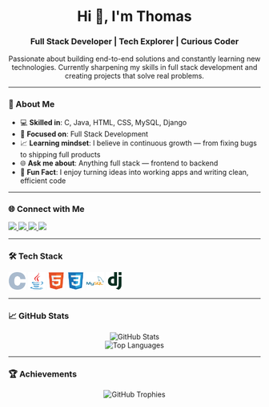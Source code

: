 <h1 align="center">Hi 👋, I'm Thomas</h1>
<h3 align="center">Full Stack Developer | Tech Explorer | Curious Coder</h3>

<p align="center">
  Passionate about building end-to-end solutions and constantly learning new technologies.  
  Currently sharpening my skills in full stack development and creating projects that solve real problems.
</p>

---

### 🧠 About Me
- 💻 **Skilled in**: C, Java, HTML, CSS, MySQL, Django  
- 🚀 **Focused on**: Full Stack Development  
- 📈 **Learning mindset**: I believe in continuous growth — from fixing bugs to shipping full products  
- 🌐 **Ask me about**: Anything full stack — frontend to backend  
- 🎯 **Fun Fact**: I enjoy turning ideas into working apps and writing clean, efficient code

---

### 🌐 Connect with Me
<p align="left">
  <a href="https://github.com/jeevanjj004" target="_blank">
    <img src="https://img.shields.io/badge/GitHub-%2312100E.svg?style=for-the-badge&logo=github&logoColor=white" />
  </a>
  <a href="https://www.linkedin.com/in/thomasjacob004" target="_blank">
    <img src="https://img.shields.io/badge/LinkedIn-%230077B5.svg?style=for-the-badge&logo=linkedin&logoColor=white" />
  </a>
  <a href="https://instagram.com/thoma__sz" target="_blank">
    <img src="https://img.shields.io/badge/Instagram-%23E4405F.svg?style=for-the-badge&logo=instagram&logoColor=white" />
  </a>
  <a href="mailto:jeevanjj004@gmail.com" target="_blank">
    <img src="https://img.shields.io/badge/Gmail-D14836?style=for-the-badge&logo=gmail&logoColor=white" />
  </a>
</p>

---

### 🛠️ Tech Stack
<p align="left">
  <img src="https://raw.githubusercontent.com/devicons/devicon/master/icons/c/c-original.svg" alt="C" width="35" height="35"/>
  <img src="https://raw.githubusercontent.com/devicons/devicon/master/icons/java/java-original.svg" alt="Java" width="35" height="35"/>
  <img src="https://raw.githubusercontent.com/devicons/devicon/master/icons/html5/html5-original.svg" alt="HTML5" width="35" height="35"/>
  <img src="https://raw.githubusercontent.com/devicons/devicon/master/icons/css3/css3-original.svg" alt="CSS3" width="35" height="35"/>
  <img src="https://raw.githubusercontent.com/devicons/devicon/master/icons/mysql/mysql-original-wordmark.svg" alt="MySQL" width="35" height="35"/>
  <img src="https://raw.githubusercontent.com/devicons/devicon/master/icons/django/django-plain.svg" alt="Django" width="35" height="35"/>
</p>

---

### 📈 GitHub Stats
<p align="center">
  <img src="https://github-readme-stats.vercel.app/api?username=jeevanjj004&show_icons=true&theme=radical" alt="GitHub Stats" />
  <br/>
  <img src="https://github-readme-stats.vercel.app/api/top-langs/?username=jeevanjj004&layout=compact&theme=radical" alt="Top Languages" />
</p>

---

### 🏆 Achievements
<p align="center">
  <img src="https://github-profile-trophy.vercel.app/?username=jeevanjj004&theme=radical&margin-w=10" alt="GitHub Trophies" />
</p>

